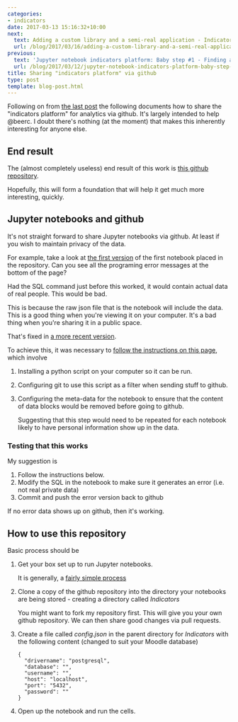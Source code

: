 ```yaml
---
categories:
- indicators
date: 2017-03-13 15:16:32+10:00
next:
  text: Adding a custom library and a semi-real application - Indicators notebook(s)
  url: /blog/2017/03/16/adding-a-custom-library-and-a-semi-real-application-indicators-notebooks/
previous:
  text: 'Jupyter notebook indicators platform: Baby step #1 - Finding an ORM'
  url: /blog/2017/03/12/jupyter-notebook-indicators-platform-baby-step-1-finding-an-orm/
title: Sharing "indicators platform" via github
type: post
template: blog-post.html
---
```

Following on from [the last post](http://djon.es/blog/2017/03/12/jupyter-notebook-indicators-platform-baby-step-1-finding-an-orm/) the following documents how to share the "indicators platform" for analytics via github. It's largely intended to help @beerc. I doubt there's nothing (at the moment) that makes this inherently interesting for anyone else.

## End result

The (almost completely useless) end result of this work is [this github repository](https://github.com/djplaner/Indicators).

Hopefully, this will form a foundation that will help it get much more interesting, quickly.

## Jupyter notebooks and github

It's not straight forward to share Jupyter notebooks via github. At least if you wish to maintain privacy of the data.

For example, take a look at [the first version](https://github.com/djplaner/Indicators/blob/cfac4f395f061092eb84031af10279a2d5b80589/Home.ipynb) of the first notebook placed in the repository. Can you see all the programing error messages at the bottom of the page?

Had the SQL command just before this worked, it would contain actual data of real people. This would be bad.

This is because the raw json file that is the notebook will include the data. This is a good thing when you're viewing it on your computer. It's a bad thing when you're sharing it in a public space.

That's fixed in [a more recent version](https://github.com/djplaner/Indicators/blob/ccf46631208fd6b4b1b72a10316aa693526274ef/Home.ipynb).

To achieve this, it was necessary to [follow the instructions on this page](https://gist.github.com/pbugnion/ea2797393033b54674af), which involve

1. Installing a python script on your computer so it can be run.
2. Configuring git to use this script as a filter when sending stuff to github.
3. Configuring the meta-data for the notebook to ensure that the content of data blocks would be removed before going to github.
    
    Suggesting that this step would need to be repeated for each notebook likely to have personal information show up in the data.
    

### Testing that this works

My suggestion is

1. Follow the instructions below.
2. Modify the SQL in the notebook to make sure it generates an error (i.e. not real private data)
3. Commit and push the error version back to github

If no error data shows up on github, then it's working.

## How to use this repository

Basic process should be

1. Get your box set up to run Jupyter notebooks.
    
    It is generally, a [fairly simple process](http://jupyter.org/install.html)
    
2. Clone a copy of the github repository into the directory your notebooks are being stored - creating a directory called _Indicators_
    
    You might want to fork my repository first. This will give you your own github repository. We can then share good changes via pull requests.
    
3. Create a file called _config.json_ in the parent directory for _Indicators_ with the following content (changed to suit your Moodle database)
    
    ```
    {
      "drivername": "postgresql",
      "database": "",
      "username": "",
      "host": "localhost",
      "port": "5432",
      "password": ""
    }
    
    ```
    
4. Open up the notebook and run the cells.